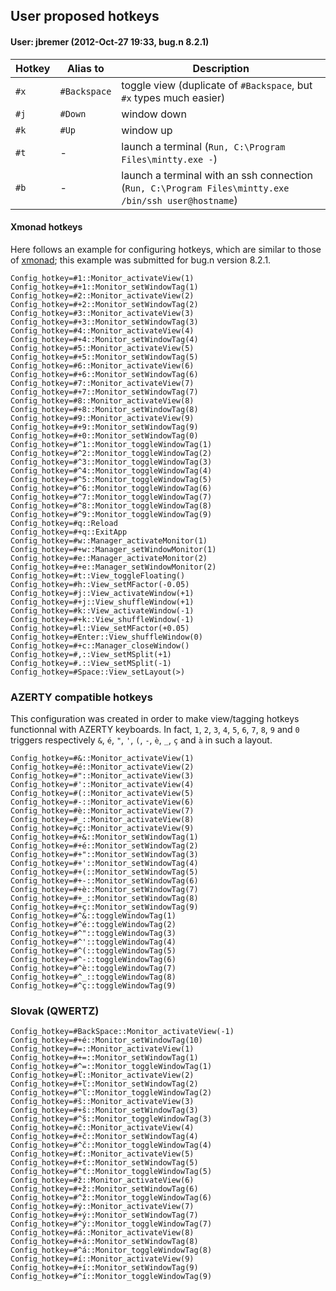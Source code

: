 ## User proposed hotkeys

#### User: jbremer (2012-Oct-27 19:33, bug.n 8.2.1)

| Hotkey | Alias to     | Description                                                                                          |
| ------ | ------------ | ---------------------------------------------------------------------------------------------------- |
| `#x`   | `#Backspace` | toggle view (duplicate of `#Backspace`, but `#x` types much easier)                                  |
| `#j`   | `#Down`      | window down                                                                                          |
| `#k`   | `#Up`        | window up                                                                                            |
| `#t`   | -            | launch a terminal (`Run, C:\Program Files\mintty.exe -`)                                             |
| `#b`   | -            | launch a terminal with an ssh connection (`Run, C:\Program Files\mintty.exe /bin/ssh user@hostname`) |

#### Xmonad hotkeys

Here follows an example for configuring hotkeys, which are similar to those of
[xmonad](http://xmonad.org/); this example was submitted for bug.n version
8.2.1.

    Config_hotkey=#1::Monitor_activateView(1)
    Config_hotkey=#+1::Monitor_setWindowTag(1)
    Config_hotkey=#2::Monitor_activateView(2)
    Config_hotkey=#+2::Monitor_setWindowTag(2)
    Config_hotkey=#3::Monitor_activateView(3)
    Config_hotkey=#+3::Monitor_setWindowTag(3)
    Config_hotkey=#4::Monitor_activateView(4)
    Config_hotkey=#+4::Monitor_setWindowTag(4)
    Config_hotkey=#5::Monitor_activateView(5)
    Config_hotkey=#+5::Monitor_setWindowTag(5)
    Config_hotkey=#6::Monitor_activateView(6)
    Config_hotkey=#+6::Monitor_setWindowTag(6)
    Config_hotkey=#7::Monitor_activateView(7)
    Config_hotkey=#+7::Monitor_setWindowTag(7)
    Config_hotkey=#8::Monitor_activateView(8)
    Config_hotkey=#+8::Monitor_setWindowTag(8)
    Config_hotkey=#9::Monitor_activateView(9)
    Config_hotkey=#+9::Monitor_setWindowTag(9)
    Config_hotkey=#+0::Monitor_setWindowTag(0)
    Config_hotkey=#^1::Monitor_toggleWindowTag(1)
    Config_hotkey=#^2::Monitor_toggleWindowTag(2)
    Config_hotkey=#^3::Monitor_toggleWindowTag(3)
    Config_hotkey=#^4::Monitor_toggleWindowTag(4)
    Config_hotkey=#^5::Monitor_toggleWindowTag(5)
    Config_hotkey=#^6::Monitor_toggleWindowTag(6)
    Config_hotkey=#^7::Monitor_toggleWindowTag(7)
    Config_hotkey=#^8::Monitor_toggleWindowTag(8)
    Config_hotkey=#^9::Monitor_toggleWindowTag(9)
    Config_hotkey=#q::Reload
    Config_hotkey=#+q::ExitApp
    Config_hotkey=#w::Manager_activateMonitor(1)
    Config_hotkey=#+w::Manager_setWindowMonitor(1)
    Config_hotkey=#e::Manager_activateMonitor(2)
    Config_hotkey=#+e::Manager_setWindowMonitor(2)
    Config_hotkey=#t::View_toggleFloating()
    Config_hotkey=#h::View_setMFactor(-0.05)
    Config_hotkey=#j::View_activateWindow(+1)
    Config_hotkey=#+j::View_shuffleWindow(+1)
    Config_hotkey=#k::View_activateWindow(-1)
    Config_hotkey=#+k::View_shuffleWindow(-1)
    Config_hotkey=#l::View_setMFactor(+0.05)
    Config_hotkey=#Enter::View_shuffleWindow(0)
    Config_hotkey=#+c::Manager_closeWindow()
    Config_hotkey=#,::View_setMSplit(+1)
    Config_hotkey=#.::View_setMSplit(-1)
    Config_hotkey=#Space::View_setLayout(>)

### AZERTY compatible hotkeys

This configuration was created in order to make view/tagging hotkeys functionnal with AZERTY keyboards. In fact, `1`, `2`, `3`, `4`, `5`, `6`, `7`, `8`, `9` and `0` triggers respectively `&`, `é`, `"`, `'`, `(`, `-`, `è`, `_`, `ç` and `à` in such a layout.

```
Config_hotkey=#&::Monitor_activateView(1)
Config_hotkey=#é::Monitor_activateView(2)
Config_hotkey=#"::Monitor_activateView(3)
Config_hotkey=#'::Monitor_activateView(4)
Config_hotkey=#(::Monitor_activateView(5)
Config_hotkey=#-::Monitor_activateView(6)
Config_hotkey=#è::Monitor_activateView(7)
Config_hotkey=#_::Monitor_activateView(8)
Config_hotkey=#ç::Monitor_activateView(9)
Config_hotkey=#+&::Monitor_setWindowTag(1)
Config_hotkey=#+é::Monitor_setWindowTag(2)
Config_hotkey=#+"::Monitor_setWindowTag(3)
Config_hotkey=#+'::Monitor_setWindowTag(4)
Config_hotkey=#+(::Monitor_setWindowTag(5)
Config_hotkey=#+-::Monitor_setWindowTag(6)
Config_hotkey=#+è::Monitor_setWindowTag(7)
Config_hotkey=#+_::Monitor_setWindowTag(8)
Config_hotkey=#+ç::Monitor_setWindowTag(9)
Config_hotkey=#^&::toggleWindowTag(1)
Config_hotkey=#^é::toggleWindowTag(2)
Config_hotkey=#^"::toggleWindowTag(3)
Config_hotkey=#^'::toggleWindowTag(4)
Config_hotkey=#^(::toggleWindowTag(5)
Config_hotkey=#^-::toggleWindowTag(6)
Config_hotkey=#^è::toggleWindowTag(7)
Config_hotkey=#^_::toggleWindowTag(8)
Config_hotkey=#^ç::toggleWindowTag(9)
```

### Slovak (QWERTZ)

```
Config_hotkey=#BackSpace::Monitor_activateView(-1)
Config_hotkey=#+é::Monitor_setWindowTag(10)
Config_hotkey=#=::Monitor_activateView(1)
Config_hotkey=#+=::Monitor_setWindowTag(1)
Config_hotkey=#^=::Monitor_toggleWindowTag(1)
Config_hotkey=#ľ::Monitor_activateView(2)
Config_hotkey=#+ľ::Monitor_setWindowTag(2)
Config_hotkey=#^ľ::Monitor_toggleWindowTag(2)
Config_hotkey=#š::Monitor_activateView(3)
Config_hotkey=#+š::Monitor_setWindowTag(3)
Config_hotkey=#^š::Monitor_toggleWindowTag(3)
Config_hotkey=#č::Monitor_activateView(4)
Config_hotkey=#+č::Monitor_setWindowTag(4)
Config_hotkey=#^č::Monitor_toggleWindowTag(4)
Config_hotkey=#ť::Monitor_activateView(5)
Config_hotkey=#+ť::Monitor_setWindowTag(5)
Config_hotkey=#^ť::Monitor_toggleWindowTag(5)
Config_hotkey=#ž::Monitor_activateView(6)
Config_hotkey=#+ž::Monitor_setWindowTag(6)
Config_hotkey=#^ž::Monitor_toggleWindowTag(6)
Config_hotkey=#ý::Monitor_activateView(7)
Config_hotkey=#+ý::Monitor_setWindowTag(7)
Config_hotkey=#^ý::Monitor_toggleWindowTag(7)
Config_hotkey=#á::Monitor_activateView(8)
Config_hotkey=#+á::Monitor_setWindowTag(8)
Config_hotkey=#^á::Monitor_toggleWindowTag(8)
Config_hotkey=#í::Monitor_activateView(9)
Config_hotkey=#+í::Monitor_setWindowTag(9)
Config_hotkey=#^í::Monitor_toggleWindowTag(9)
```